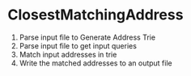 # ClosestMatchingAddress

1. Parse input file to Generate Address Trie
2. Parse input file to get input queries
3. Match input addresses in trie
4. Write the matched addresses to an output file